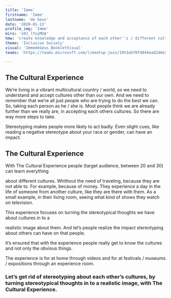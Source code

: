 ```yaml
---
title: 'Imme'
firstname: 'Imme'
lastname: 'de Geus'
date: '2020-01-13'
profile_img: 'Imme'
miro: 'o9J_lYvyMUA'
hmw: 'create knowledge and acceptance of each other''s / different cultures?'
theme: 'Inclusive Society'
visual: 'ImmedeGeus_BookletVisual'
teams: 'https://teams.microsoft.com/l/meetup-join/19%3abf0fd844ead246e2a7404e1570551eb7%40thread.tacv2/1611095924013?context=%7b%22Tid%22%3a%22ca6fbace-7cba-4d53-8681-a06284f7ff46%22%2c%22Oid%22%3a%22100e5047-8c80-4681-bea6-926cb60256f0%22%7d'

---
```


## The Cultural Experience 

We’re living in a vibrant multicultural country / world, so we need to understand and accept cultures other than our own. And we need to remember that we’re all just people who are trying to do the best we can. So, taking each person as he / she is. Most people think we are already further than we really are, in accepting each others cultures. So there are way more steps to take. 
 
Stereotyping makes people more likely to act badly. Even slight cues, like reading a negative stereotype about your race or gender, can have an impact.

## The Cultural Experience 
With The Cultural Experience people (target audience, between 20 and 30) can learn everything  

about different cultures. Whithout the need of traveling, because they are not able to. For example, because of money. They experience a day in the life of someone from another culture, like they are there with them. As a small example, in their living room, seeing what kind of shows they watch on television. 
 
This experience focuses on turning the stereotypical thoughts we have about cultures in to a  

realistic image about them. And let’s people realize the impact stereotyping about others can have on that people.  
 
It’s ensured that with the experience people really get to know the cultures and not only the obvious things.  

The experience is for at home through videos and for at festivals / museums / expositions through an experience room.

### Let’s get rid of stereotyping about each other’s cultures, by turning stereotypical thoughts in to a realistic image, with The Cultural Experience.
